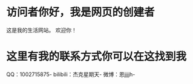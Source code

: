 # 访问者你好，我是网页的创建者
这是我的生活网站。
欢迎你！

# 这里有我的联系方式你可以在这找到我
 QQ：1002715875-
 bilibili：杰克星期天-
 微博：恩jjjjh-


